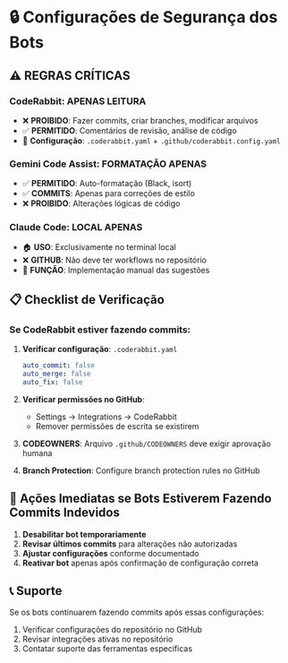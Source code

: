 # 🔒 Configurações de Segurança dos Bots

## ⚠️ REGRAS CRÍTICAS

### **CodeRabbit: APENAS LEITURA**
- ❌ **PROIBIDO**: Fazer commits, criar branches, modificar arquivos
- ✅ **PERMITIDO**: Comentários de revisão, análise de código
- 🔧 **Configuração**: `.coderabbit.yaml` + `.github/coderabbit.config.yaml`

### **Gemini Code Assist: FORMATAÇÃO APENAS**
- ✅ **PERMITIDO**: Auto-formatação (Black, isort)
- ✅ **COMMITS**: Apenas para correções de estilo
- ❌ **PROIBIDO**: Alterações lógicas de código

### **Claude Code: LOCAL APENAS**
- 🏠 **USO**: Exclusivamente no terminal local
- ❌ **GITHUB**: Não deve ter workflows no repositório
- 🔧 **FUNÇÃO**: Implementação manual das sugestões

## 📋 Checklist de Verificação

### Se CodeRabbit estiver fazendo commits:

1. **Verificar configuração**: `.coderabbit.yaml`
   ```yaml
   auto_commit: false
   auto_merge: false
   auto_fix: false
   ```

2. **Verificar permissões no GitHub**:
   - Settings → Integrations → CodeRabbit
   - Remover permissões de escrita se existirem

3. **CODEOWNERS**: Arquivo `.github/CODEOWNERS` deve exigir aprovação humana

4. **Branch Protection**: Configure branch protection rules no GitHub

## 🚨 Ações Imediatas se Bots Estiverem Fazendo Commits Indevidos

1. **Desabilitar bot temporariamente**
2. **Revisar últimos commits** para alterações não autorizadas
3. **Ajustar configurações** conforme documentado
4. **Reativar bot** apenas após confirmação de configuração correta

## 📞 Suporte

Se os bots continuarem fazendo commits após essas configurações:
1. Verificar configurações do repositório no GitHub
2. Revisar integrações ativas no repositório
3. Contatar suporte das ferramentas específicas